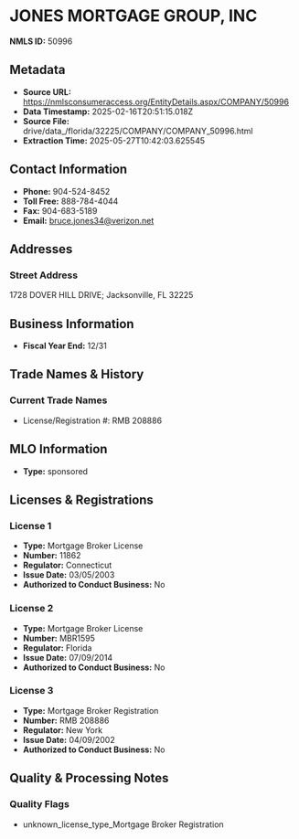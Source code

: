 # JONES MORTGAGE GROUP, INC

**NMLS ID:** 50996

## Metadata
- **Source URL:** https://nmlsconsumeraccess.org/EntityDetails.aspx/COMPANY/50996
- **Data Timestamp:** 2025-02-16T20:51:15.018Z
- **Source File:** drive/data_/florida/32225/COMPANY/COMPANY_50996.html
- **Extraction Time:** 2025-05-27T10:42:03.625545

## Contact Information
- **Phone:** 904-524-8452
- **Toll Free:** 888-784-4044
- **Fax:** 904-683-5189
- **Email:** bruce.jones34@verizon.net

## Addresses
### Street Address
1728 DOVER HILL DRIVE; Jacksonville, FL 32225

## Business Information
- **Fiscal Year End:** 12/31

## Trade Names & History
### Current Trade Names
- License/Registration #: RMB 208886

## MLO Information
- **Type:** sponsored

## Licenses & Registrations

### License 1
- **Type:** Mortgage Broker License
- **Number:** 11862
- **Regulator:** Connecticut
- **Issue Date:** 03/05/2003
- **Authorized to Conduct Business:** No

### License 2
- **Type:** Mortgage Broker License
- **Number:** MBR1595
- **Regulator:** Florida
- **Issue Date:** 07/09/2014
- **Authorized to Conduct Business:** No

### License 3
- **Type:** Mortgage Broker Registration
- **Number:** RMB 208886
- **Regulator:** New York
- **Issue Date:** 04/09/2002
- **Authorized to Conduct Business:** No

## Quality & Processing Notes
### Quality Flags
- unknown_license_type_Mortgage Broker Registration
